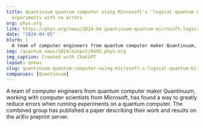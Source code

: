 ```yaml
---
title: Quantinuum quantum computer using Microsoft's 'logical quantum bits' runs 14,000
  experiments with no errors
org: phys.org
link: https://phys.org/news/2024-04-quantinuum-quantum-microsoft-logical-bits.html
date: "2024-04-05"
blurb: |
  A team of computer engineers from quantum computer maker Quantinuum, working with computer scientists from Microsoft, has found a way to greatly reduce errors when running experiments on a quantum computer. The combined group has published a paper describing their work and results on the arXiv preprint server.
img: /quantum_news/2024/output/0405.phys.org
img_caption: Created with ChatGPT
layout: qnews
slug: quantinuum-quantum-computer-using-microsoft-s-logical-quantum-bits-runs-14-000-experiments-with-no-errors
companies: [Quantinuum]
---
```


A team of computer engineers from quantum computer maker Quantinuum, working with computer scientists from Microsoft, has found a way to greatly reduce errors when running experiments on a quantum computer. The combined group has published a paper describing their work and results on the arXiv preprint server.
